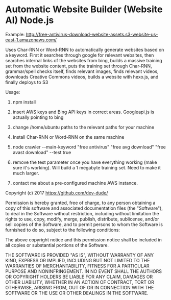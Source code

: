 # Automatic Website Builder (Website AI) Node.js

Example: http://free-antivirus-download-website-assets.s3-website-us-east-1.amazonaws.com/

Uses Char-RNN or Word-RNN to automatically generate websites based on a keyword. First it searches through google for relevant websites, then searches internal links of the websites from bing, builds a massive training set from the website content, puts the training set through Char-RNN, grammar/spell checks itself, finds relevant images, finds relevant videos, downloads Creative Commons videos, builds a website with hexo.js, and finally deploys to S3

Usage: 

1) npm install

2) insert AWS keys and Bing API keys in correct areas. Googleapi.js is actually pointing to bing

3) change /home/ubuntu paths to the relevant paths for your machine

4) Install Char-RNN or Word-RNN on the same machine 

5) node crawler --main-keyword "free antivirus" "free avg download" "free avast download" --test true 

6) remove the test parameter once you have everything working (make sure it's working). Will build a 1 megabyte training set. Need to make it much larger.

7) contact me about a pre-configured machine AWS instance.

Copyright (c) 2017 https://github.com/dev-dude/

Permission is hereby granted, free of charge, to any person obtaining a copy
of this software and associated documentation files (the "Software"), to deal
in the Software without restriction, including without limitation the rights
to use, copy, modify, merge, publish, distribute, sublicense, and/or sell
copies of the Software, and to permit persons to whom the Software is
furnished to do so, subject to the following conditions:

The above copyright notice and this permission notice shall be included in all
copies or substantial portions of the Software.

THE SOFTWARE IS PROVIDED "AS IS", WITHOUT WARRANTY OF ANY KIND, EXPRESS OR
IMPLIED, INCLUDING BUT NOT LIMITED TO THE WARRANTIES OF MERCHANTABILITY,
FITNESS FOR A PARTICULAR PURPOSE AND NONINFRINGEMENT. IN NO EVENT SHALL THE
AUTHORS OR COPYRIGHT HOLDERS BE LIABLE FOR ANY CLAIM, DAMAGES OR OTHER
LIABILITY, WHETHER IN AN ACTION OF CONTRACT, TORT OR OTHERWISE, ARISING FROM,
OUT OF OR IN CONNECTION WITH THE SOFTWARE OR THE USE OR OTHER DEALINGS IN THE
SOFTWARE.

